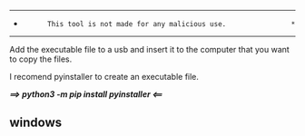 *************************************************************************
*           This tool is not made for any malicious use.                *
*************************************************************************

Add the executable file to a usb and insert it to the computer that you want to 
copy the files.

I recomend pyinstaller to create an executable file.

***==> python3 -m pip install pyinstaller <==***

## windows

   
